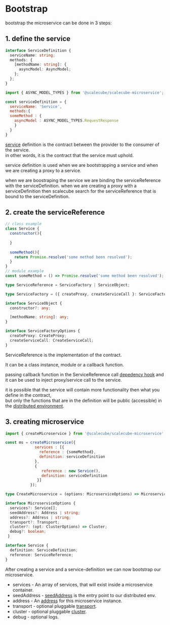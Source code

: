 # Bootstrap

bootstrap the microservice can be done in 3 steps:

## 1. define the service
 

```typescript
interface ServiceDefinition {
  serviceName: string;
  methods: {
    [methodName: string]: {
      asyncModel: AsyncModel;
    };
  };
}
```


```javascript
import { ASYNC_MODEL_TYPES } from '@scalecube/scalecube-microservice';

const serviceDefinition = {
  serviceName: 'Service',
  methods:{
  someMethod : {
    asyncModel : ASYNC_MODEL_TYPES.RequestResponse
    }
  } 
}
```

[service](#service) definition is the contract between the provider to the consumer of the service.  
in other words, it is the contract that the service must uphold.

service definition is used when we are bootstrapping a service
and when we are creating a proxy to a service.

when we are boostraping the service we are binding the serviceReference with the serviceDefinition.
when we are creating a proxy with a serviceDefinition then scalecube search for the serviceReference that is bound to the serviceDefinition. 

 
## 2. create the serviceReference

```javascript
// class example
class Service {
  constructor(){
    
  }
  
  someMethod(){
    return Promise.resolve('some method been resolved');
  }
}
// module example
const someMethod = () => Promise.resolve('some method been resolved');

```

```typescript
type ServiceReference = ServiceFactory | ServiceObject;

type ServiceFactory = ({ createProxy, createServiceCall }: ServiceFactoryOptions) => ServiceObject;

interface ServiceObject {
  constructor?: any;

  [methodName: string]: any;
}

interface ServiceFactoryOptions {
  createProxy: CreateProxy;
  createServiceCall: CreateServiceCall;
}
```
ServiceReference is the implementation of the contract.

It can be a class instance, module or a callback function.

passing callback function in the ServiceReference call [depedency hook](#dependency-hook) 
and it can be used to inject proxy/service call to the service.

it is possible that the service will contain more functionality then what you define in the contract,  
but only the functions that are in the definition will be public (accessible) in the [distributed environment](#distributed-environment).

## 3. creating microservice

```javascript
import { createMicroservice } from '@scalecube/scalecube-microservice';

const ms = createMicroservice({
             services : [{
               reference : {someMethod},
               definition: serviceDefinition
             },
             {
                reference : new Service(),
                definition: serviceDefinition
              }]
           });
```

```typescript
type CreateMicroservice = (options: MicroserviceOptions) => Microservice;

interface MicroserviceOptions {
  services?: Service[];
  seedAddress?: Address | string;
  address?: Address | string;
  transport?: Transport;
  cluster?: (opt: ClusterOptions) => Cluster;
  debug?: boolean;
 }

interface Service {
  definition: ServiceDefinition;
  reference: ServiceReference;
}
```
After creating a service and a service-definition we can now bootstrap our microservice.   

* services - An array of services, that will exist inside a microservice container.
* seedAddress - [seedAddress](#seed) is the entry point to our distributed env.
* address - An [address](#address) for this microservice instance.
* transport - optional pluggable [transport](#transport).
* cluster - optional pluggable [cluster](#cluster).
* debug - optional logs.

